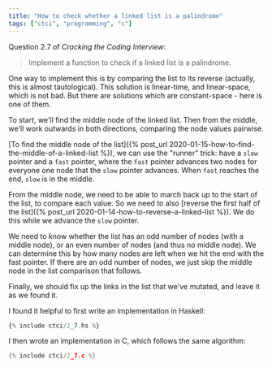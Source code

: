 ```yaml
---
title: "How to check whether a linked list is a palindrome"
tags: ["ctci", "programming", "c"]
---
```


Question 2.7 of _Cracking the Coding Interview_:

> Implement a function to check if a linked list is a palindrome.

One way to implement this is by comparing the list
to its reverse
(actually, this is almost tautological).
This solution is linear-time, and linear-space,
which is not bad.
But there are solutions which are constant-space -
here is one of them.

To start, we'll find the middle node of the linked list.
Then from the middle, we'll work outwards in both directions,
comparing the node values pairwise.

[To find the middle node of the list]({% post_url 2020-01-15-how-to-find-the-middle-of-a-linked-list %}),
we can use the "runner" trick:
have a `slow` pointer and a `fast` pointer,
where the `fast` pointer advances two nodes
for everyone one node that the `slow` pointer advances.
When `fast` reaches the end, `slow` is in the middle.

From the middle node,
we need to be able to march back up to the start of the list,
to compare each value.
So we need to also [reverse the first half of the list]({% post_url 2020-01-14-how-to-reverse-a-linked-list %}).
We do this while we advance the `slow` pointer.

We need to know whether the list has an odd number of nodes (with a middle node),
or an even number of nodes (and thus no middle node).
We can determine this by how many nodes are left when we hit the end with the fast pointer.
If there are an odd number of nodes,
we just skip the middle node in the list comparison that follows.

Finally, we should fix up the links in the list that we've mutated,
and leave it as we found it.

I found it helpful to first write an implementation in Haskell:

```haskell
{% include ctci/2_7.hs %}
```

I then wrote an implementation in C,
which follows the same algorithm:

```c
{% include ctci/2_7.c %}
```
